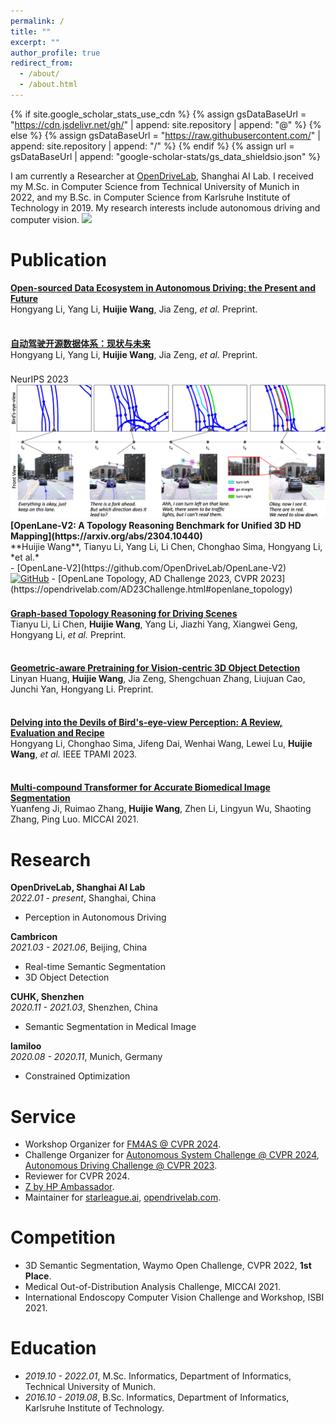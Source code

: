 ```yaml
---
permalink: /
title: ""
excerpt: ""
author_profile: true
redirect_from: 
  - /about/
  - /about.html
---
```


{% if site.google_scholar_stats_use_cdn %}
{% assign gsDataBaseUrl = "https://cdn.jsdelivr.net/gh/" | append: site.repository | append: "@" %}
{% else %}
{% assign gsDataBaseUrl = "https://raw.githubusercontent.com/" | append: site.repository | append: "/" %}
{% endif %}
{% assign url = gsDataBaseUrl | append: "google-scholar-stats/gs_data_shieldsio.json" %}

<span class='anchor' id='about-me'></span>

I am currently a Researcher at [OpenDriveLab](https://opendrivelab.com), Shanghai AI Lab. I received my M.Sc. in Computer Science from Technical University of Munich in 2022, and my B.Sc. in Computer Science from Karlsruhe Institute of Technology in 2019. My research interests include autonomous driving and computer vision. <a href='https://scholar.google.com/citations?user=Xg4cp-EAAAAJ'><img src="https://img.shields.io/endpoint?url={{ url | url_encode }}&logo=Google%20Scholar&logoColor=4a4e52&labelColor=ffffff&color=5a32a0&style=flat&label=citations"></a>



<!-- # 🔥 News
- *2022.02*: &nbsp;🎉🎉 Lorem ipsum dolor sit amet, consectetur adipiscing elit. Vivamus ornare aliquet ipsum, ac tempus justo dapibus sit amet. 
- *2022.02*: &nbsp;🎉🎉 Lorem ipsum dolor sit amet, consectetur adipiscing elit. Vivamus ornare aliquet ipsum, ac tempus justo dapibus sit amet.  -->



# Publication

<b>[Open-sourced Data Ecosystem in Autonomous Driving: the Present and Future](https://arxiv.org/abs/2312.03408)</b><br>
Hongyang Li, Yang Li, **Huijie Wang**, Jia Zeng, *et al.* Preprint.

<div style="height: 8px;"> </div>

<b>[自动驾驶开源数据体系：现状与未来](https://www.researchgate.net/publication/375331218_Open-sourced_Data_Ecosystem_in_Autonomous_Driving_the_Present_and_Future?channel=doi&linkId=65467b44ce88b87031c4ceab&showFulltext=true)</b><br>
Hongyang Li, Yang Li, **Huijie Wang**, Jia Zeng, *et al.* Preprint.

<div style="height: 8px;"> </div>

<div class='paper-box'>
  <div class='paper-box-image'>
    <div>
      <div class="badge">NeurIPS 2023</div>
      <img src='images/openlane-v2.png' >
    </div>
  </div>
  <div class='paper-box-text' markdown="1">
<b>[OpenLane-V2: A Topology Reasoning Benchmark for Unified 3D HD Mapping](https://arxiv.org/abs/2304.10440)</b><br>
**Huijie Wang**, Tianyu Li, Yang Li, Li Chen, Chonghao Sima, Hongyang Li, *et al.*<br>
  - [OpenLane-V2](https://github.com/OpenDriveLab/OpenLane-V2) &nbsp; <a href="https://github.com/OpenDriveLab/OpenLane-V2"><img src="https://img.shields.io/github/stars/OpenDriveLab/OpenLane-V2?style=social&logo=GitHub&logoColor=4a4e52&labelColor=ffffff&color=5a32a0&style=flat&label=stars" alt="GitHub"/></a>
  - [OpenLane Topology, AD Challenge 2023, CVPR 2023](https://opendrivelab.com/AD23Challenge.html#openlane_topology)
</div>
</div>

<div style="height: 8px;"> </div>

<b>[Graph-based Topology Reasoning for Driving Scenes](https://arxiv.org/abs/2304.05277)</b><br>
Tianyu Li, Li Chen, **Huijie Wang**, Yang Li, Jiazhi Yang, Xiangwei Geng, Hongyang Li, *et al.* Preprint.

<div style="height: 8px;"> </div>

<b>[Geometric-aware Pretraining for Vision-centric 3D Object Detection](https://arxiv.org/abs/2304.03105)</b><br>
Linyan Huang, **Huijie Wang**, Jia Zeng, Shengchuan Zhang, Liujuan Cao, Junchi Yan, Hongyang Li. Preprint.

<div style="height: 8px;"> </div>

<b>[Delving into the Devils of Bird's-eye-view Perception: A Review, Evaluation and Recipe](https://ieeexplore.ieee.org/document/10321736)</b><br>
Hongyang Li, Chonghao Sima, Jifeng Dai, Wenhai Wang, Lewei Lu, **Huijie Wang**, *et al.* IEEE TPAMI 2023.

<div style="height: 8px;"> </div>

<b>[Multi-compound Transformer for Accurate Biomedical Image Segmentation](https://link.springer.com/chapter/10.1007/978-3-030-87193-2_31)</b><br>
Yuanfeng Ji, Ruimao Zhang, **Huijie Wang**, Zhen Li, Lingyun Wu, Shaoting Zhang, Ping Luo. MICCAI 2021.



# Research
<b>OpenDriveLab, Shanghai AI Lab</b>
<br> 
*2022.01 - present*, Shanghai, China
<br>
- Perception in Autonomous Driving

<b>Cambricon</b>
<br> 
*2021.03 - 2021.06*, Beijing, China
<br>
- Real-time Semantic Segmentation
- 3D Object Detection

<b>CUHK, Shenzhen</b>
<br> 
*2020.11 - 2021.03*, Shenzhen, China
<br>
- Semantic Segmentation in Medical Image

<b>lamiloo</b>
<br> 
*2020.08 - 2020.11*, Munich, Germany
<br>
- Constrained Optimization



# Service
- Workshop Organizer for [FM4AS @ CVPR 2024](https://opendrivelab.com/cvpr2024/).
- Challenge Organizer for [Autonomous System Challenge @ CVPR 2024](https://opendrivelab.com/cvpr2024/challenge/), [Autonomous Driving Challenge @ CVPR 2023](https://opendrivelab.com/AD23Challenge.html).
- Reviewer for CVPR 2024.
- <a href="https://www.hp.com/us-en/workstations/industries/ambassadors.html" target="_blank">Z by HP Ambassador</a>.
- Maintainer for [starleague.ai](https://starleague.ai/), [opendrivelab.com](https://opendrivelab.com/).


# Competition
- 3D Semantic Segmentation, Waymo Open Challenge, CVPR 2022, **1st Place**. 
- Medical Out-of-Distribution Analysis Challenge, MICCAI 2021. 
- International Endoscopy Computer Vision Challenge and Workshop, ISBI 2021.



# Education
- *2019.10 - 2022.01*, M.Sc. Informatics, Department of Informatics, Technical University of Munich. 
- *2016.10 - 2019.08*, B.Sc. Informatics, Department of Informatics, Karlsruhe Institute of Technology. 



<!-- # 💬 Invited Talks
- *2021.06*, Lorem ipsum dolor sit amet, consectetur adipiscing elit. Vivamus ornare aliquet ipsum, ac tempus justo dapibus sit amet. 
- *2021.03*, Lorem ipsum dolor sit amet, consectetur adipiscing elit. Vivamus ornare aliquet ipsum, ac tempus justo dapibus sit amet.  \| [\[video\]](https://github.com/) -->
